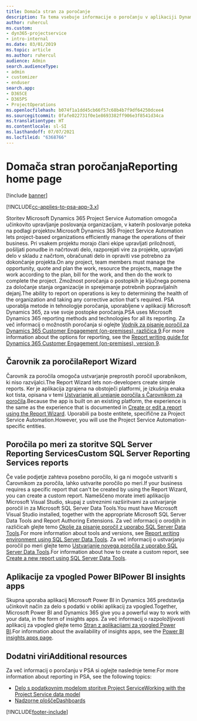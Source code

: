 ```yaml
---
title: Domača stran za poročanje
description: Ta tema vsebuje informacije o poročanju v aplikaciji Dynamics 365 Project Service Automation.
author: ruhercul
ms.custom:
- dyn365-projectservice
- intro-internal
ms.date: 03/01/2019
ms.topic: article
ms.author: ruhercul
audience: Admin
search.audienceType:
- admin
- customizer
- enduser
search.app:
- D365CE
- D365PS
- ProjectOperations
ms.openlocfilehash: b074f1a1dd45cb66f57c68b4b7f9df64250dcee4
ms.sourcegitcommit: 0fafe022731f0e1e8693382ff906e3f8541d34ca
ms.translationtype: HT
ms.contentlocale: sl-SI
ms.lasthandoff: 07/07/2021
ms.locfileid: "6368766"
---
```

# <a name="reporting-home-page"></a><span data-ttu-id="e64d5-103">Domača stran poročanja</span><span class="sxs-lookup"><span data-stu-id="e64d5-103">Reporting home page</span></span>

[!include [banner](../includes/psa-now-project-operations.md)]

[!INCLUDE[cc-applies-to-psa-app-3.x](../includes/cc-applies-to-psa-app-3x.md)]

<span data-ttu-id="e64d5-104">Storitev Microsoft Dynamics 365 Project Service Automation omogoča učinkovito upravljanje poslovanja organizacijam, v katerih poslovanje poteka na podlagi projektov.</span><span class="sxs-lookup"><span data-stu-id="e64d5-104">Microsoft Dynamics 365 Project Service Automation lets project-based organizations efficiently manage the operations of their business.</span></span> <span data-ttu-id="e64d5-105">Pri vsakem projektu morajo člani ekipe upravljati priložnosti, pošiljati ponudbe in načrtovati delo, razporejati vire za projekte, upravljati delo v skladu z načrtom, obračunati delo in opraviti vse potrebno za dokončanje projekta.</span><span class="sxs-lookup"><span data-stu-id="e64d5-105">On any project, team members must manage the opportunity, quote and plan the work, resource the projects, manage the work according to the plan, bill for the work, and then do the work to complete the project.</span></span> <span data-ttu-id="e64d5-106">Zmožnost poročanja o postopkih je ključnega pomena za določanje stanja organizacije in sprejemanje potrebnih popravljalnih dejanj.</span><span class="sxs-lookup"><span data-stu-id="e64d5-106">The ability to report on operations is key to determining the health of the organization and taking any corrective action that's required.</span></span> <span data-ttu-id="e64d5-107">PSA uporablja metode in tehnologije poročanja, uporabljene v aplikaciji Microsoft Dynamics 365, za vse svoje postopke poročanja.</span><span class="sxs-lookup"><span data-stu-id="e64d5-107">PSA uses Microsoft Dynamics 365 reporting methods and technologies for all its reporting.</span></span> <span data-ttu-id="e64d5-108">Za več informacij o možnostih poročanja si oglejte [Vodnik za pisanje poročil za Dynamics 365 Customer Engagement (on-premises), različica 9](/dynamics365/customerengagement/on-premises/analytics/reporting-analytics-with-dynamics-365).</span><span class="sxs-lookup"><span data-stu-id="e64d5-108">For more information about the options for reporting, see the [Report writing guide for Dynamics 365 Customer Engagement (on-premises), version 9](/dynamics365/customerengagement/on-premises/analytics/reporting-analytics-with-dynamics-365).</span></span>

## <a name="report-wizard"></a><span data-ttu-id="e64d5-109">Čarovnik za poročila</span><span class="sxs-lookup"><span data-stu-id="e64d5-109">Report Wizard</span></span>

<span data-ttu-id="e64d5-110">Čarovnik za poročila omogoča ustvarjanje preprostih poročil uporabnikom, ki niso razvijalci.</span><span class="sxs-lookup"><span data-stu-id="e64d5-110">The Report Wizard lets non-developers create simple reports.</span></span> <span data-ttu-id="e64d5-111">Ker je aplikacija zgrajena na obstoječi platformi, je izkušnja enaka kot tista, opisana v temi [Ustvarjanje ali urejanje poročila s Čarovnikom za poročila](/dynamics365/customerengagement/on-premises/basics/create-edit-copy-report-wizard).</span><span class="sxs-lookup"><span data-stu-id="e64d5-111">Because the app is built on an existing platform, the experience is the same as the experience that is documented in [Create or edit a report using the Report Wizard](/dynamics365/customerengagement/on-premises/basics/create-edit-copy-report-wizard).</span></span> <span data-ttu-id="e64d5-112">Uporabili pa boste entitete, specifične za Project Service Automation.</span><span class="sxs-lookup"><span data-stu-id="e64d5-112">However, you will use the Project Service Automation-specific entities.</span></span>

## <a name="custom-sql-server-reporting-services-reports"></a><span data-ttu-id="e64d5-113">Poročila po meri za storitve SQL Server Reporting Services</span><span class="sxs-lookup"><span data-stu-id="e64d5-113">Custom SQL Server Reporting Services reports</span></span>

<span data-ttu-id="e64d5-114">Če vaše podjetje zahteva posebno poročilo, ki ga ni mogoče ustvariti s Čarovnikom za poročila, lahko ustvarite poročilo po meri.</span><span class="sxs-lookup"><span data-stu-id="e64d5-114">If your business requires a specific report that can't be created by using the Report Wizard, you can create a custom report.</span></span> <span data-ttu-id="e64d5-115">Nameščeno morate imeti aplikacijo Microsoft Visual Studio, skupaj z ustreznimi razširitvami za ustvarjanje poročil in za Microsoft SQL Server Data Tools.</span><span class="sxs-lookup"><span data-stu-id="e64d5-115">You must have Microsoft Visual Studio installed, together with the appropriate Microsoft SQL Server Data Tools and Report Authoring Extensions.</span></span> <span data-ttu-id="e64d5-116">Za več informacij o orodjih in različicah glejte temo [Okolje za pisanje poročil z uporabo SQL Server Data Tools](/dynamics365/customerengagement/on-premises/analytics/report-writing-environment-using-sql-server-data-tools).</span><span class="sxs-lookup"><span data-stu-id="e64d5-116">For more information about tools and versions, see [Report writing environment using SQL Server Data Tools](/dynamics365/customerengagement/on-premises/analytics/report-writing-environment-using-sql-server-data-tools).</span></span> <span data-ttu-id="e64d5-117">Za več informacij o ustvarjanju poročil po meri glejte temo [Ustvarjanje novega poročila z uporabo SQL Server Data Tools](/dynamics365/customerengagement/on-premises/analytics/create-a-new-report-using-sql-server-data-tools).</span><span class="sxs-lookup"><span data-stu-id="e64d5-117">For information about how to create a custom report, see [Create a new report using SQL Server Data Tools](/dynamics365/customerengagement/on-premises/analytics/create-a-new-report-using-sql-server-data-tools).</span></span>

## <a name="power-bi-insights-apps"></a><span data-ttu-id="e64d5-118">Aplikacije za vpogled Power BI</span><span class="sxs-lookup"><span data-stu-id="e64d5-118">Power BI insights apps</span></span>

<span data-ttu-id="e64d5-119">Skupna uporaba aplikacij Microsoft Power BI in Dynamics 365 predstavlja učinkovit način za delo s podatki v obliki aplikacij za vpogled.</span><span class="sxs-lookup"><span data-stu-id="e64d5-119">Together, Microsoft Power BI and Dynamics 365 give you a powerful way to work with your data, in the form of insights apps.</span></span> <span data-ttu-id="e64d5-120">Za več informacij o razpoložljivosti aplikacij za vpogled glejte temo [Stran z aplikacijami za vpogled Power BI](https://powerbi.microsoft.com/power-bi-insights-apps/).</span><span class="sxs-lookup"><span data-stu-id="e64d5-120">For information about the availability of insights apps, see the [Power BI insights apps page](https://powerbi.microsoft.com/power-bi-insights-apps/).</span></span>


## <a name="additional-resources"></a><span data-ttu-id="e64d5-121">Dodatni viri</span><span class="sxs-lookup"><span data-stu-id="e64d5-121">Additional resources</span></span>
<span data-ttu-id="e64d5-122">Za več informacij o poročanju v PSA si oglejte naslednje teme:</span><span class="sxs-lookup"><span data-stu-id="e64d5-122">For more information about reporting in PSA, see the following topics:</span></span>

- [<span data-ttu-id="e64d5-123">Delo s podatkovnim modelom storitve Project Service</span><span class="sxs-lookup"><span data-stu-id="e64d5-123">Working with the Project Service data model</span></span>](reports-working-project-service-data-model.md)
- [<span data-ttu-id="e64d5-124">Nadzorne plošče</span><span class="sxs-lookup"><span data-stu-id="e64d5-124">Dashboards</span></span>](reports-dashboards.md)



[!INCLUDE[footer-include](../includes/footer-banner.md)]